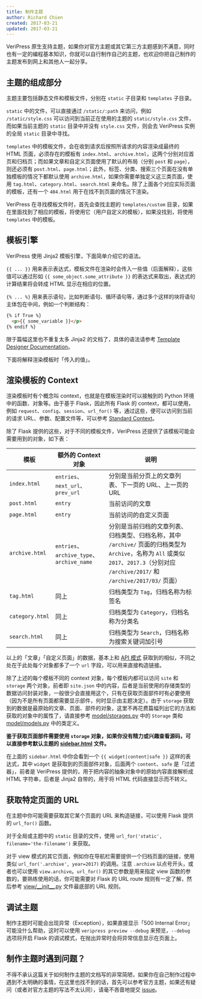 ```yaml
---
title: 制作主题
author: Richard Chien
created: 2017-03-21
updated: 2017-03-21
---
```


VeriPress 原生支持主题，如果你对官方主题或其它第三方主题感到不满意，同时也有一定的编程基本知识，你就可以自行制作自己的主题，也欢迎你把自己制作的主题发布到网上和其他人一起分享。

## 主题的组成部分

主题主要包括静态文件和模板文件，分别在 `static` 子目录和 `templates` 子目录。

`static` 中的文件，可以直接通过 `/static/:path` 来访问，例如 `/static/style.css` 可以访问到当前正在使用的主题的 `static/style.css` 文件，而如果当前主题的 `static` 目录中并没有 `style.css` 文件，则会去 VeriPress 实例的全局 `static` 目录中寻找。

`templates` 中的模板文件，会在收到请求后按照所请求的内容渲染成最终的 HTML 页面，必须存在的模板有 `index.html`、`archive.html`，这两个分别对应首页和归档页；而如果文章和自定义页面使用了默认的布局（分别 `post` 和 `page`），则还必须有 `post.html`、`page.html`；此外，标签、分类、搜索三个页面在没有单独模板的情况下都默认使用 `archive.html`，如果你需要单独定义这三类页面，使用 `tag.html`、`category.html`、`search.html` 来命名。除了上面各个对应实际页面的模板，还有一个 `404.html` 用于在找不到页面的情况下渲染。

VeriPress 在寻找模板文件时，首先会查找主题的 `templates/custom` 目录，如果在里面找到了相应的模板，将使用它（用户自定义的模板），如果没找到，将使用 `templates` 中的模板。

## 模板引擎

VeriPress 使用 Jinja2 模板引擎，下面简单介绍它的语法。

`{{ ... }}` 用来表示表达式，模板文件在渲染时会传入一些值（后面解释），这些值可以通过形如 `{{ some_object.some_attribute }}` 的表达式来取出，表达式的计算结果将会转成 HTML 显示在相应的位置。

`{% ... %}` 用来表示语句，比如判断语句、循环语句等，通过多个这样的块将语句主体包在中间，例如一个判断结构：

```html
{% if True %}
  <p>{{ some_variable }}</p>
{% endif %}
```

限于篇幅这里也不重复太多 Jinja2 的文档了，具体的语法请参考 [Template Designer Documentation](http://jinja.pocoo.org/docs/2.9/templates/)。

下面将解释渲染模板时「传入的值」。

## 渲染模板的 Context

渲染模板时有个概念叫 context，也就是在模板渲染时可以接触到的 Python 环境中的函数、对象等。由于基于 Flask，因此所有 Flask 的 context，都可以使用，例如 `request`、`config`、`session`、`url_for()` 等，通过这些，便可以访问到当前的请求 URL、参数、配置文件等，可以参考 [Standard Context](http://flask.pocoo.org/docs/0.12/templating/#standard-context)。

除了 Flask 提供的这些，对于不同的模板文件，VeriPress 还提供了该模板可能会需要用到的对象，如下表：

| 模板              | 额外的 Context 对象                          | 说明                                       |
| --------------- | --------------------------------------- | ---------------------------------------- |
| `index.html`    | `entries`、`next_url`、`prev_url`         | 分别是当前分页上的文章列表、下一页的 URL、上一页的 URL          |
| `post.html`     | `entry`                                 | 当前访问的文章                                  |
| `page.html`     | `entry`                                 | 当前访问的自定义页面                               |
| `archive.html`  | `entries`、`archive_type`、`archive_name` | 分别是当前归档的文章列表、归档类型、归档名称，其中 `/archive/` 页面的归档类型为 `Archive`，名称为 `All` 或类似 `2017`、`2017.3`（分别对应 `/archive/2017/` 和 `/archive/2017/03/` 页面） |
| `tag.html`      | 同上                                      | 归档类型为 `Tag`，归档名称为标签名                     |
| `category.html` | 同上                                      | 归档类型为 `Category`，归档名称为分类名                |
| `search.html`   | 同上                                      | 归档类型为 `Search`，归档名称为搜索关键词加引号             |

以上的「文章」「自定义页面」的数据，基本上和 [API 模式](api-mode.html#api-posts-获取文章列表) 获取到的相似，不同之处在于此处每个对象都多了一个 `url` 字段，可以用来直接构造链接。

除了上述的每个模板不同的 context 对象，每个模板内都可以访问 `site` 和 `storage` 两个对象，前者即 `site.json` 中的内容，后者是当前使用的存储类型的数据访问封装对象，一般很少会直接用这个，只有在获取页面部件时有必要使用（因为不是所有页面都需要显示部件，何时显示由主题决定）。由于 `storage` 获取到的数据是最原始的文章、页面、部件的对象，这里不再花费篇幅列出它的方法和获取的对象中的属性了，请直接参考 [model/storages.py](https://github.com/veripress/veripress/blob/master/veripress/model/storages.py) 中的 `Storage` 类和 [model/models.py](https://github.com/veripress/veripress/blob/master/veripress/model/models.py) 中的类定义。

**鉴于获取页面部件需要使用 `storage` 对象，如果你没有精力或兴趣查看源码，可以直接参考默认主题的 [sidebar.html](https://github.com/veripress/themes/blob/default/templates/sidebar.html) 文件。**

在上面的 `sidebar.html` 中你会看到一个 `{{ widget|content|safe }}` 这样的表达式，其中 `widget` 是获取到的页面部件对象，后面两个 `content`、`safe` 是「过滤器」，前者是 VeriPress 提供的，用于把内容的抽象对象中的原始内容直接解析成 HTML 字符串，后者是 Jinja2 自带的，用于将 HTML 代码直接显示而不转义。

## 获取特定页面的 URL

在主题中你可能需要获取其它某个页面的 URL 来构造链接，可以使用 Flask 提供的 `url_for()` 函数。

对于全局或主题中的 `static` 目录的文件，使用 `url_for('static', filename='the-filename')` 来获取。

对于 view 模式的其它页面，例如你在导航栏需要提供一个归档页面的链接，使用类似 `url_for('.archive', year=2017)` 的调用。注意 `.archive` 以点号开头，或者也可以使用 `view.archive`。`url_for()` 的其它参数是用来指定 view 函数的参数的，要熟练使用的话，你可能需要对 Flask 的 URL route 规则有一定了解，然后参考 [view/\_\_init\_\_.py](https://github.com/veripress/veripress/blob/master/veripress/view/__init__.py) 文件最底部的 URL 规则。

## 调试主题

制作主题时可能会出现异常（Exception），如果直接显示「500 Internal Error」可能没什么帮助，这时可以使用 `veripress preview --debug` 来预览，`--debug` 选项将开启 Flask 的调试模式，在抛出异常时会将异常信息显示在页面上。

## 制作主题时遇到问题？

不得不承认这篇关于如何制作主题的文档写的非常简陋，如果你在自己制作过程中遇到不太明确的事情，在这里也找不到的话，首先可以参考官方主题，如果还有疑问（或者对官方主题的写法不太认同），请毫不吝啬地提交 [issue](https://github.com/veripress/veripress/issues/new)。
